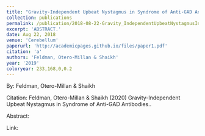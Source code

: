 ```yaml
---
title: "Gravity-Independent Upbeat Nystagmus in Syndrome of Anti-GAD Antibodies."
collection: publications
permalink: /publication/2018-08-22-Gravity_IndependentUpbeatNystagmusInSyndromeOfAnti_GADAntibodie
excerpt: 'ABSTRACT.'
date: Aug 22, 2018
venue: 'Cerebellum'
paperurl: 'http://academicpages.github.io/files/paper1.pdf'
citation: 'a'
authors: 'Feldman, Otero-Millan & Shaikh'
year: '2019'
coloryear: 233,168,0,0.2
---
```


By: Feldman, Otero-Millan & Shaikh

Citation: Feldman, Otero-Millan & Shaikh (2020) Gravity-Independent Upbeat Nystagmus in Syndrome of Anti-GAD Antibodies.. 

Abstract: 

Link: 
